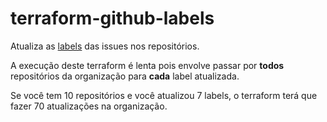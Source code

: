 # terraform-github-labels
Atualiza as [labels](https://docs.github.com/en/issues/using-labels-and-milestones-to-track-work/managing-labels) das issues nos repositórios.  

A execução deste terraform é lenta pois envolve passar por **todos** repositórios da organização para **cada** label atualizada.  

Se você tem 10 repositórios e você atualizou 7 labels, o terraform terá que fazer 70 atualizações na organização.  
